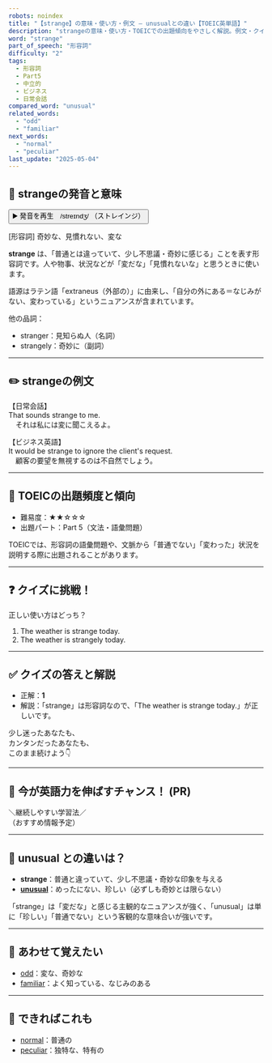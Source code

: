 ```yaml
---
robots: noindex
title: "【strange】の意味・使い方・例文 ― unusualとの違い【TOEIC英単語】"
description: "strangeの意味・使い方・TOEICでの出題傾向をやさしく解説。例文・クイズ付きでunusualとの違いもわかりやすく学べます。"
word: "strange"
part_of_speech: "形容詞"
difficulty: "2"
tags:
  - 形容詞
  - Part5
  - 中立的
  - ビジネス
  - 日常会話
compared_word: "unusual"
related_words:
  - "odd"
  - "familiar"
next_words:
  - "normal"
  - "peculiar"
last_update: "2025-05-04"
---
```


## 🔰 strangeの発音と意味

<button class="play-audio" onclick="playTTS('strange')">
  <span class="play-audio-main">
    ▶️ 発音を再生　/streɪndʒ/
  </span>
  <span class="play-audio-sub">
    （ストレインジ）
  </span>
</button>

[形容詞] 奇妙な、見慣れない、変な

**strange** は、「普通とは違っていて、少し不思議・奇妙に感じる」ことを表す形容詞です。人や物事、状況などが「変だな」「見慣れないな」と思うときに使います。

語源はラテン語「extraneus（外部の）」に由来し、「自分の外にある＝なじみがない、変わっている」というニュアンスが含まれています。

他の品詞：  
- stranger：見知らぬ人（名詞）
- strangely：奇妙に（副詞）

---

## ✏️ strangeの例文

【日常会話】  
That sounds strange to me.  
　それは私には変に聞こえるよ。

【ビジネス英語】  
It would be strange to ignore the client's request.  
　顧客の要望を無視するのは不自然でしょう。

---

## 🎯 TOEICの出題頻度と傾向

- 難易度：★★☆☆☆
- 出題パート：Part 5（文法・語彙問題）

TOEICでは、形容詞の語彙問題や、文脈から「普通でない」「変わった」状況を説明する際に出題されることがあります。

---

## ❓ クイズに挑戦！

正しい使い方はどっち？

1. The weather is strange today.  
2. The weather is strangely today.

---

## ✅ クイズの答えと解説

- 正解：**1**
- 解説：「strange」は形容詞なので、「The weather is strange today.」が正しいです。

少し迷ったあなたも、  
カンタンだったあなたも、  
このまま続けよう👇️

---

## 🚀 今が英語力を伸ばすチャンス！ (PR)

<div class="info-center">
＼継続しやすい学習法／<br>  
（おすすめ情報予定）
</div>

---

## 🤔  unusual との違いは？

- **strange**：普通と違っていて、少し不思議・奇妙な印象を与える
- **[unusual](/unusual)**：めったにない、珍しい（必ずしも奇妙とは限らない）

「strange」は「変だな」と感じる主観的なニュアンスが強く、「unusual」は単に「珍しい」「普通でない」という客観的な意味合いが強いです。

---

## 🧩 あわせて覚えたい

- [odd](/odd)：変な、奇妙な
- [familiar](/familiar)：よく知っている、なじみのある

---

## 📖 できればこれも

- [normal](/normal)：普通の
- [peculiar](/peculiar)：独特な、特有の

<!-- cvid: aid00_bid09 -->

